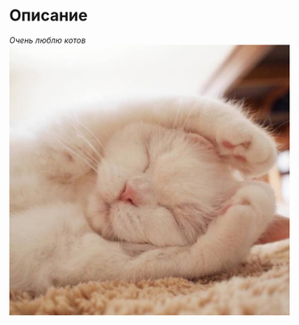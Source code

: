 # Описание

_Очень люблю котов_
![Кот](https://github.com/olya-q/Last-issue/blob/master/img/%D0%91%D0%B5%D0%B7%20%D0%BD%D0%B0%D0%B7%D0%B2%D0%B0%D0%BD%D0%B8%D1%8F.png)



